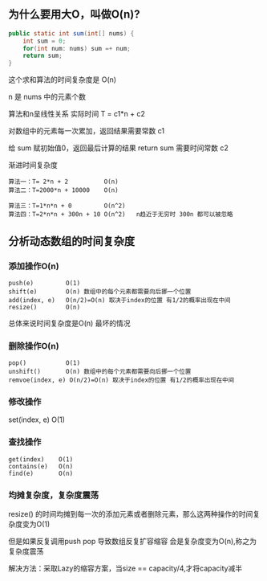 ## 为什么要用大O，叫做O(n)?
```java
public static int sum(int[] nums) {
    int sum = 0;
    for(int num: nums) sum =+ num;
    return sum;
}
```
这个求和算法的时间复杂度是 O(n)

n 是 nums 中的元素个数

算法和n呈线性关系 实际时间 T = c1*n + c2

对数组中的元素每一次累加，返回结果需要常数 c1

给 sum 赋初始值0，返回最后计算的结果 return sum 需要时间常数 c2

渐进时间复杂度
```
算法一：T= 2*n + 2          O(n)
算法二：T=2000*n + 10000    O(n)

算法三：T=1*n*n + 0         O(n^2)
算法四：T=2*n*n + 300n + 10 O(n^2)   n趋近于无穷时 300n 都可以被忽略
```

## 分析动态数组的时间复杂度
### 添加操作O(n)
```
push(e)         O(1)
shift(e)        O(n) 数组中的每个元素都需要向后挪一个位置
add(index, e)   O(n/2)=O(n) 取决于index的位置 有1/2的概率出现在中间
resize()        O(n)
```
总体来说时间复杂度是O(n) 最坏的情况

### 删除操作O(n)
```
pop()           O(1)
unshift()       O(n) 数组中的每个元素都需要向后挪一个位置
remvoe(index, e) O(n/2)=O(n) 取决于index的位置 有1/2的概率出现在中间
```

### 修改操作
set(index, e)   O(1)

### 查找操作
```
get(index)    O(1)
contains(e)   O(n)
find(e)       O(n)
```

### 均摊复杂度，复杂度震荡
resize() 的时间均摊到每一次的添加元素或者删除元素，那么这两种操作的时间复杂度变为O(1)

但是如果反复调用push pop 导致数组反复扩容缩容 会是复杂度变为O(n),称之为复杂度震荡

解决方法：采取Lazy的缩容方案，当size == capacity/4,才将capacity减半